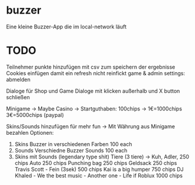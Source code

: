 # buzzer
Eine kleine Buzzer-App die im local-network läuft


# TODO
Teilnehmer punkte hinzufügen mit csv zum speichern der ergebnisse
Cookies einfügen damit ein refresh nicht reinfickt
game & admin settings: abmelden


Dialoge für Shop und Game
Dialoge mit klicken außerhalb und X button schließen

Minigame -> Maybe Casino -> Startguthaben: 100chips -> 1€=1000chips 3€=5000chips (paypal)

Skins/Sounds hinzufügen für mehr fun -> Mit Währung aus Minigame bezahlen
Optionen:
1. Skins
    Buzzer in verschiedenen Farben                                          100 each
2. Sounds
    Verschiedne Buzzer Sounds                                               100 each
3. Skins mit Sounds (legendary type shit)
    Tiere (3 tiere) -> Kuh, Adler,                                          250 chips
    Auto                                                                    250 chips
    Punching bag                                                            250 chips
    Geldsack                                                                250 chips
    Travis Scott - Fein (3sek)                                              500 chips
    Kai is a big humper                                                     750 chips
    DJ Khaled - We the best music - Another one - Life if Roblux            1000 chips